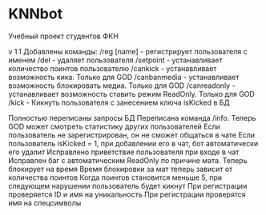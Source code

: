 # KNNbot
Учебный проект студентов ФКН

v 1.1
Добавлены команды:
    /reg [name] - регистрирует пользователя с именем
    /del - удаляет пользователя
    /setpoint - устанавливает количество поинтов пользователю
    /cankick - устанавливает возможность кика. Только для GOD
    /canbanmedia - устанавливает возможность блокировать медиа. Только для GOD
    /canreadonly - устанавливает возможность ставить режим ReadOnly. Только для GOD
    /kick - Кикнуть пользователя с занесением ключа isKicked в БД
    
Полностью переписаны запросы БД
Переписана команда /info. Теперь GOD может смотреть статистику других пользователей
Если пользователь не зарегистрирован, он не сможет общаться в чате
Если пользователь isKicked = 1, при добавлении его в чат, бот автоматически его удалит
Исправлено приветствие пользователя при входе в чат
Исправлен баг с автоматическим ReadOnly по причине мата. Теперь блокирует на время
Время блокировки за мат теперь зависит от количества поинтов
Когда поинтов становится меньше 5, при следующем нарушении пользователь будет кикнут
При регистрации проверяется ID и имя на уникальность
При регистрации проверятся имя на спецсимволы
